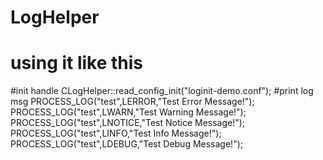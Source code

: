 # LogHelper

# using it like this
  #init handle
	CLogHelper::read_config_init("loginit-demo.conf");
  #print log msg
	PROCESS_LOG("test",LERROR,"Test Error Message!");
	PROCESS_LOG("test",LWARN,"Test Warning Message!");
	PROCESS_LOG("test",LNOTICE,"Test Notice Message!");
	PROCESS_LOG("test",LINFO,"Test Info Message!");
	PROCESS_LOG("test",LDEBUG,"Test Debug Message!");
